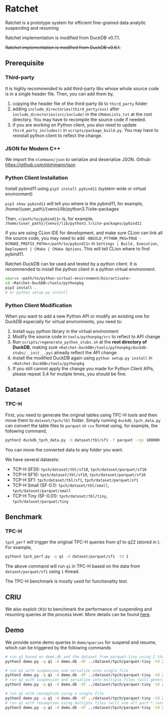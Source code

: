 
# Ratchet

Ratchet is a prototype system for efficient fine-grained data analytic suspending and resuming 

Ratchet implementation is modified from DuckDB v0.7.1.

~~Ratchet implementation is modified from DuckDB v0.6.1.~~

## Prerequisite

### Third-party

It is highly recommended to add third-party libs whose whole source code is in a single header file. Then, you can add them by,

1. copying the header file of the third-party lib to `third_party` folder
2. adding `include_directories(third_party/xxx)` after `include_directories(src/include)` in the `CMakeLists.txt` at the root directory. You may have to recompile the source code if needed.
3. if you are working on Python client, you also need to update `third_party_includes()` in `scripts/package_build.py`. You may have to reinstall python client to reflect the change.

### JSON for Modern C++

We import the `nlohmann/json` to serialize and deserialize JSON. Github: https://github.com/nlohmann/json

### Python Client Installation

Install pybind11 using `pip3 install pybind11` (system-wide or virtual environment)

`pip3 show pybind11` will tell you where is the pybind11, for example, /home/{user_path}/{venv}/lib/python3.7/site-packages

Then, `</path/to/pybind11>` is, for example, `/home/{user_path}/{venv}/lib/python3.7/site-packages/pybind11`

If you are using CLion IDE for development, and make sure CLion can link all the source code, you may need to add `-DBUILD_PYTHON_PKG=TRUE -DCMAKE_PREFIX_PATH=</path/to/pybind11>` in `Settings | Build, Execution, Deployment | CMake | CMake Options`. This will tell CLion where to find pybind11. 

Ratchet-DuckDB can be used and tested by a python client. It is recommended to install the python client in a python virtual environment.

```bash
source <path/to/python-virtual-environment/bin/activate>
cd <Ratchet-DuckDB>/tools/pythonpkg 
pip3 install . 
# or python setup.py install
```

### Python Client Modification

When you want to add a new Python API or modify an existing one for DuckDB especially for virtual environments, you need to:
1. Install `mypy` python library in the virtual environment
2. Modify the source code in `tools/pythonpkg/src` to reflect to API change 
3. Run `scripts/regenerate_python_stubs.sh` at the **root directory of DuckDB**, making sure `<Ratchet-DuckDB>/tools/pythonpkg/duckdb-stubs/__init__.pyi` already reflect the API change 
4. Install the modified DuckDB again using `python setup.py install` in `<Ratchet-DuckDB>/tools/pythonpkg`
5. If you still cannot apply the change you made for Python Client APIs, please repeat 3,4 for mutiple times, you should be fine.

## Dataset

### TPC-H

First, you need to generate the original tables using TPC-H tools and then move them to `dataset/tpch/tbl` folder. Simply running `duckdb_tpch_data.py` can convert the table files to `parquet` or `csv` format using, for example, the following command,
```bash
python3 duckdb_tpch_data.py -d dataset/tbl/sf1 -f parquet -rgs 100000
```
You can move the converted data to any folder you want.

We have several datasets:

+ TCP-H SF30: `tpch/dataset/tbl/sf10`, `tpch/dataset/parquet/sf10` 
+ TCP-H SF10: `tpch/dataset/tbl/sf10`, `tpch/dataset/parquet/sf10` 
+ TCP-H SF1: `tpch/dataset/tbl/sf1`, `tpch/dataset/parquet/sf1`
+ TCP-H Small (SF-0.1): `tpch/dataset/tbl/small`, `tpch/dataset/parquet/small`
+ TCP-H Tiny (SF-0.01): `tpch/dataset/tbl/tiny`, `tpch/dataset/parquet/tiny`

## Benchmark

### TPC-H

`tpch_perf` will trigger the original TPC-H queries from q1 to q22 (stored in ). For example,
```bash
python3 tpch_perf.py -q q1 -d dataset/parquet/sf1 -td 1
```
The above command will run `q1` in TPC-H based on the data from `dataset/parquet/sf1` using `1` thread.

The TPC-H benchmark is mostly used for functionality test.

## CRIU

We also exploit `CRIU` to benchmark the performance of suspending and resuming queries at the process level. More details can be found [here](criu/README.md).

## Demo

We provide some demo queries in `demo/queries` for suspend and resume, which can be triggered by the following commands

```bash
# run q1 based on demo.db and the dataset from parquet-tiny using 2 threads
python3 demo.py -q q1 -d demo.db -df ../dataset/tpch/parquet-tiny -td 2

# run q1 with suspension and serialize into single file
python3 demo.py -q q1 -d demo.db -df ../dataset/tpch/parquet-tiny -td 2 -s -st 0 -se 0 -sl /home/ruiliu/Develop/ratchet-duckdb/ratchet/demo/demo.ratchet 
# run q1 with suspension and serialize into multiple files (will generate part-*.ratchet in demo folder)
python3 demo.py -q q1 -d demo.db -df ../dataset/tpch/parquet-tiny -td 2 -s -st 0 -se 0 -sl /home/ruiliu/Develop/ratchet-duckdb/ratchet/demo -psr

# run q1 with resumption using a single file
python3 demo.py -q q1 -d demo.db -df ../dataset/tpch/parquet-tiny -td 2 -r -rl /home/ruiliu/Develop/ratchet-duckdb/ratchet/demo/demo.ratchet
# run q1 with resumption using multiple files (will use all part-*.ratchet in the demo folder)
python3 demo.py -q q1 -d demo.db -df ../dataset/tpch/parquet-tiny -td 2 -r -rl /home/ruiliu/Develop/ratchet-duckdb/ratchet/demo -psr
```


